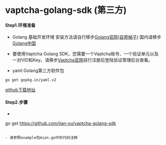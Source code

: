 # vaptcha-golang-sdk (第三方)
#### Step1.环境准备

- Golang 基础开发环境 安装方法请自行移步[Golang官网(自带梯子)](https://golang.org/) 国内请移步[Golang中国](https://www.golangtc.com/download)

- 要使用Vaptcha Golang SDK，您需要一个Vaptcha账号、一个验证单元以及一对VID和Key。请移步[Vaptcha官网](https://www.vaptcha.com/)自行注册后登陆验证管理后台查看。

- yaml Golang第三方软件包 
```shell
go get gopkg.in/yaml.v2
```

[github下载地址](https://github.com/jian-yu/vaptcha-golang-sdk.git)


#### Step2.步骤

- ```shell
go get https://github.com/jian-yu/vaptcha-golang-sdk
```

- 请参照example包mian.go中的代码注释